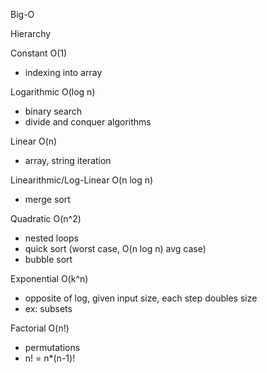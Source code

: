 Big-O

Hierarchy

Constant O(1)
  - indexing into array

Logarithmic O(log n)
  - binary search
  - divide and conquer algorithms

Linear O(n)
  - array, string iteration

Linearithmic/Log-Linear O(n log n)
  - merge sort

Quadratic O(n^2)
  - nested loops
  - quick sort (worst case, O(n log n) avg case)
  - bubble sort

Exponential O(k^n)
  - opposite of log, given input size, each step doubles size
  - ex: subsets

Factorial O(n!)
  - permutations
  - n! = n*(n-1)!
